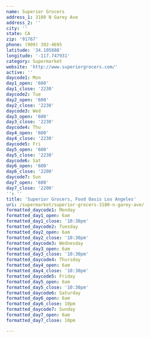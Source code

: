 ```yaml
---
name: Superior Grocers
address_1: 3180 N Garey Ave
address_2: ''
city: ''
state: CA
zip: '91767'
phone: (909) 392-4695
latitude: '34.105888'
longitude: '-117.747931'
category: Supermarket
website: 'http://www.superiorgrocers.com/'
active: ''
daycode1: Mon
day1_open: '600'
day1_close: '2230'
daycode2: Tue
day2_open: '600'
day2_close: '2230'
daycode3: Wed
day3_open: '600'
day3_close: '2230'
daycode4: Thu
day4_open: '600'
day4_close: '2230'
daycode5: Fri
day5_open: '600'
day5_close: '2230'
daycode6: Sat
day6_open: '600'
day6_close: '2200'
daycode7: Sun
day7_open: '600'
day7_close: '2200'
'': ''
title: 'Superior Grocers, Food Oasis Los Angeles'
uri: /supermarket/superior-grocers-3180-n-garey-ave/
formatted_daycode1: Monday
formatted_day1_open: 6am
formatted_day1_close: '10:30pm'
formatted_daycode2: Tuesday
formatted_day2_open: 6am
formatted_day2_close: '10:30pm'
formatted_daycode3: Wednesday
formatted_day3_open: 6am
formatted_day3_close: '10:30pm'
formatted_daycode4: Thursday
formatted_day4_open: 6am
formatted_day4_close: '10:30pm'
formatted_daycode5: Friday
formatted_day5_open: 6am
formatted_day5_close: '10:30pm'
formatted_daycode6: Saturday
formatted_day6_open: 6am
formatted_day6_close: 10pm
formatted_daycode7: Sunday
formatted_day7_open: 6am
formatted_day7_close: 10pm

---
```

